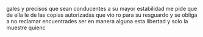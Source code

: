 gales y precisos que sean conducentes a su mayor estabilidad me pide que de ella le de las copias autorizadas que vio ro para su resguardo y se obliga a no reclamar encuentrades ser en manera alguna esta libertad y solo la muestre quienc